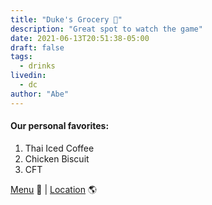 ```yaml
---
title: "Duke's Grocery 🍔"
description: "Great spot to watch the game"
date: 2021-06-13T20:51:38-05:00
draft: false
tags:
  - drinks
livedin:
  - dc
author: "Abe"
---
```


#### Our personal favorites:

1. Thai Iced Coffee
2. Chicken Biscuit
3. CFT

[Menu](https://www.betterhalfbar.com/menu) 📖  |  [Location](https://g.page/betterhalfbar?share) 🌎
